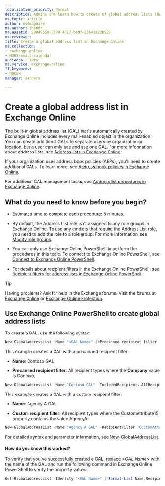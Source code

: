 ```yaml
---
localization_priority: Normal
description: Admins can learn how to create of global address lists (GALs) in Exchange Online.
ms.topic: article
author: msdmaguire
ms.author: jhendr
ms.assetid: 59e4955a-8999-4d17-be9f-23a41a23b929
ms.reviewer:
title: Create a global address list in Exchange Online
ms.collection:
- exchange-online
- M365-email-calendar
audience: ITPro
ms.service: exchange-online
f1.keywords:
- NOCSH
manager: serdars

---
```


# Create a global address list in Exchange Online

The built-in global address list (GAL) that's automatically created by Exchange Online includes every mail-enabled object in the organization. You can create additional GALs to separate users by organization or location, but a user can only see and use one GAL. For more information about address lists, see [Address lists in Exchange Online](address-lists.md).

If your organization uses address book policies (ABPs), you'll need to create additional GALs. To learn more, see [Address book policies in Exchange Online](../../address-books/address-book-policies/address-book-policies.md).

For additional GAL management tasks, see [Address list procedures in Exchange Online](address-list-procedures.md).

## What do you need to know before you begin?

- Estimated time to complete each procedure: 5 minutes.

- By default, the Address List role isn't assigned to any role groups in Exchange Online. To use any cmdlets that require the Address List role, you need to add the role to a role group. For more information, see [Modify role groups](../../permissions-exo/role-groups.md#modify-role-groups).

- You can only use Exchange Online PowerShell to perform the procedures in this topic. To connect to Exchange Online PowerShell, see [Connect to Exchange Online PowerShell](/powershell/exchange/connect-to-exchange-online-powershell).

- For details about recipient filters in the Exchange Online PowerShell, see [Recipient filters for address lists in Exchange Online PowerShell](use-recipient-filters-to-create-an-address-list.md).

> [!TIP]
> Having problems? Ask for help in the Exchange forums. Visit the forums at [Exchange Online](https://social.technet.microsoft.com/forums/msonline/home?forum=onlineservicesexchange) or [Exchange Online Protection](https://social.technet.microsoft.com/forums/forefront/home?forum=FOPE).

## Use Exchange Online PowerShell to create global address lists

To create a GAL, use the following syntax:

```PowerShell
New-GlobalAddressList -Name "<GAL Name>" [<Precanned recipient filter | Custom recipient filter>]
```

This example creates a GAL with a precanned recipient filter:

- **Name**: Contoso GAL

- **Precanned recipient filter**: All recipient types where the **Company** value is Contoso.

```PowerShell
New-GlobalAddressList -Name "Contoso GAL" -IncludedRecipients AllRecipients -ConditionalCompany Contoso
```

This example creates a GAL with a custom recipient filter:

- **Name**: Agency A GAL

- **Custom recipient filter**: All recipient types where the CustomAttribute15 property contains the value AgencyA.

```PowerShell
New-GlobalAddressList -Name "Agency A GAL" -RecipientFilter "CustomAttribute15 -like '*AgencyA*'"
```

For detailed syntax and parameter information, see [New-GlobalAddressList](/powershell/module/exchange/new-globaladdresslist).

#### How do you know this worked?

To verify that you've successfully created a GAL, replace _\<GAL Name\>_ with the name of the GAL and run the following command in Exchange Online PowerShell to verify the property values:

```PowerShell
Get-GlobalAddressList -Identity "<GAL Name>" | Format-List Name,RecipientFilterType,RecipientFilter,IncludedRecipients,Conditional*
```